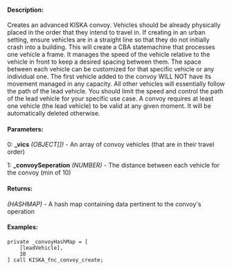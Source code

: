 #### Description:
Creates an advanced KISKA convoy. Vehicles should be already physically placed in the order that they intend to travel in. If creating in an urban setting, ensure vehicles are in a straight line so that they do not initially crash into a building. This will create a CBA statemachine that processes one vehicle a frame. It manages the speed of the vehicle relative to the vehicle in front to keep a desired spacing between them. The space between each vehicle can be customized for that specific vehicle or any individual one. The first vehicle added to the convoy WILL NOT have its movement managed in any capacity. All other vehicles will essentially follow the path of the lead vehicle. You should limit the speed and control the path of the lead vehicle for your specific use case. A convoy requires at least one vehicle (the lead vehicle) to be valid at any given moment. It will be automatically deleted otherwise.

#### Parameters:
0: **_vics** *(OBJECT[])* - An array of convoy vehicles (that are in their travel order)

1: **_convoySeperation** *(NUMBER)* - The distance between each vehicle for the convoy (min of 10)

#### Returns:
*(HASHMAP)* - A hash map containing data pertinent to the convoy's operation

#### Examples:
```sqf
private _convoyHashMap = [
    [leadVehicle],
    10
] call KISKA_fnc_convoy_create;
```

